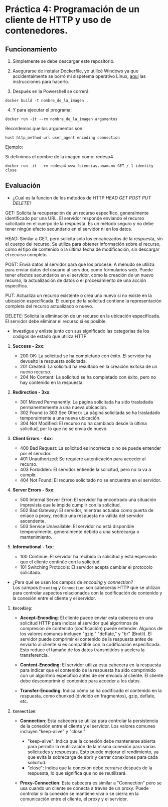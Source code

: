 # Práctica 4: Programación de un cliente de HTTP y uso de contenedores.
## Funcionamiento 

1. Simplemente se debe descargar este repositorio. 

1. Asegurarse de instalar Dockerfile, yo utilicé Windows ya que accidentalmente se borró mi sispetema operativo Linux, [aquí](https://docs.docker.com/desktop/install/windows-install/) las instrucciones para hacerlo.
   
1. Después en la Powershell se correrá:
   
 `docker build -t nombre_de_la_imagen .`
 
4. Y para ejecutar el programa:
   
 `docker run -it --rm nombre_de_la_imagen argumentos `
 
Recordemos que los argumentos son: 

`host http_method url user_agent encoding connection `

Ejemplo:

Si definimos el nombre de la imagen como: redesp4

`docker run -it --rm redesp4 www.fciencias.unam.mx GET / 1 identity close `
## Evaluación 

- ¿Cual es la funcion de los métodos de HTTP *HEAD* *GET* *POST* *PUT* *DELETE*?

 GET: Solicita la recuperación de un recurso específico, generalmente identificado por una URL. El servidor responde enviando el recurso solicitado en el cuerpo de la respuesta. Es un método seguro y no debe tener ningún efecto secundario en el servidor ni en los datos.
   
HEAD: Similar a GET, pero solicita solo los encabezados de la respuesta, sin el cuerpo del recurso. Se utiliza para obtener información sobre el recurso, como el tipo de contenido o la última fecha de modificación, sin descargar el recurso completo.
  
POST: Envia datos al servidor para que los procese. A menudo se utiliza para enviar datos del usuario al servidor, como formularios web. Puede tener efectos secundarios en el servidor, como la creación de un nuevo recurso, la actualización de datos o el procesamiento de una acción específica.
  
PUT: Actualiza un recurso existente o crea uno nuevo si no existe en la ubicación especificada. El cuerpo de la solicitud contiene la representación completa del recurso actualizado o nuevo.
    
DELETE: Solicita la eliminación de un recurso en la ubicación especificada. El servidor debe eliminar el recurso si es posible.


- Investigue y enliste junto con sus significado las categorias de los codigos de estado que utiliza HTTP.

1. **Success - 2xx**:
   - 200 OK: La solicitud se ha completado con éxito. El servidor ha devuelto la respuesta solicitada.
   - 201 Created: La solicitud ha resultado en la creación exitosa de un nuevo recurso.
   - 204 No Content: La solicitud se ha completado con éxito, pero no hay contenido en la respuesta.

2. **Redirection - 3xx**:
   - 301 Moved Permanently: La página solicitada ha sido trasladada permanentemente a una nueva ubicación.
   - 302 Found (o 303 See Other): La página solicitada se ha trasladado temporalmente a una nueva ubicación.
   - 304 Not Modified: El recurso no ha cambiado desde la última solicitud, por lo que no se envía de nuevo.

3. **Client Errors - 4xx**:
   - 400 Bad Request: La solicitud es incorrecta o no se puede entender por el servidor.
   - 401 Unauthorized: Se requiere autenticación para acceder al recurso.
   - 403 Forbidden: El servidor entiende la solicitud, pero no la va a cumplir.
   - 404 Not Found: El recurso solicitado no se encuentra en el servidor.

4. **Server Errors - 5xx**:
   - 500 Internal Server Error: El servidor ha encontrado una situación imprevista que le impide cumplir con la solicitud.
   - 502 Bad Gateway: El servidor, mientras actuaba como puerta de enlace o proxy, recibió una respuesta no válida del servidor ascendente.
   - 503 Service Unavailable: El servidor no está disponible temporalmente, generalmente debido a una sobrecarga o mantenimiento.

5. **Informational - 1xx**:
   - 100 Continue: El servidor ha recibido la solicitud y está esperando que el cliente continúe con la solicitud.
   - 101 Switching Protocols: El servidor acepta cambiar el protocolo solicitado.

- ¿Para qué se usan los campos de *encoding* y *connection*?  
Los campos `Encoding` y `Connection` son cabeceras HTTP que se utilizan para controlar aspectos relacionados con la codificación de contenido y la conexión entre el cliente y el servidor. 

1. **`Encoding`**:

   - **Accept-Encoding**: El cliente puede enviar esta cabecera en una solicitud HTTP para indicar al servidor qué algoritmos de compresión de contenido (codificación) puede entender. Algunos de los valores comunes incluyen "gzip," "deflate," y "br" (Brotli). El servidor puede comprimir el contenido de la respuesta antes de enviarlo al cliente si es compatible con la codificación especificada. Esto reduce el tamaño de los datos transmitidos y acelera la transferencia.

   - **Content-Encoding**: El servidor utiliza esta cabecera en la respuesta para indicar que el contenido de la respuesta ha sido comprimido con un algoritmo específico antes de ser enviado al cliente. El cliente debe descomprimir el contenido para acceder a los datos.

   - **Transfer-Encoding**: Indica cómo se ha codificado el contenido en la respuesta, como chunked (dividido en fragmentos), gzip, deflate, etc.

2. **`Connection`**:

   - **Connection**: Esta cabecera se utiliza para controlar la persistencia de la conexión entre el cliente y el servidor. Los valores comunes incluyen "keep-alive" y "close."
     - "keep-alive": Indica que la conexión debe mantenerse abierta para permitir la reutilización de la misma conexión para varias solicitudes y respuestas. Esto puede mejorar el rendimiento, ya que evita la sobrecarga de abrir y cerrar conexiones para cada solicitud.
     - "close": Indica que la conexión debe cerrarse después de la respuesta, lo que significa que no se reutilizará.

   - **Proxy-Connection**: Esta cabecera es similar a "Connection" pero se usa cuando un cliente se conecta a través de un proxy. Puede controlar si la conexión se mantiene viva o se cierra en la comunicación entre el cliente, el proxy y el servidor.
